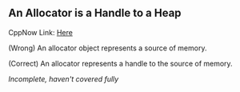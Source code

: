 ## An Allocator is a Handle to a Heap

CppNow Link: [Here](https://www.youtube.com/watch?v=0MdSJsCTRkY)

(Wrong) An allocator object represents a source of memory.

(Correct) An allocator represents a handle to the source of memory.

*Incomplete, haven't covered fully*